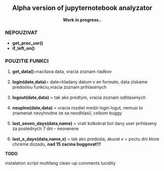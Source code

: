 <div align=center>

<h2>Alpha version of jupyternotebook analyzator</h2>
<p><b>Work in progress..</b></p>
</div>
<div align=left>
<p>
	<h3><b>NEPOUZIVAT</b></h3>
	<ul>
		<li>
			<b>get_proc_usr()</b>
		</li>
		<li>
			<b>if_left_on()</b>
		</li>
	</ul>
</p>



<p>
	<h3><b>POUZITIE FUNKCI</b></h3>
	<ol>
		<li>
			<b>get_data()</b>=nacitava data, vracia zoznam riadkov
		</li>
		<br>
		<li>
			<b>login(date,data)</b>= date=hladany datum v en formate, data ziskame predoslou funkciu,vracia zoznam prihlasenych
		</li>
		<br>
		<li>
			<b>logout(date,data)</b> = tak ako predtym, vracia zoznam odhlasenych
		</li>
		<br>
		<li>
			<b>neuplne(date,data)</b> = vracia rozdiel medzi login logut, nemusi to znamenat nevyhnutne ze sa neodhlasil, celkom buggy
		</li>
		<br>
		<li>
			<b>last_seven_days(data,name)</b> = vrati kolkokrat bol dany user prihlaseny za poslednych 7 dni - neoverene
		</li>
		<br>
		<li>
			<b>last_x_days(data,name,x)</b> = tak ako predosla, akurat x = poctu dni ktore chceme dozadu, <b>nad 15 zacina buggovat!!!</b>
		</li>
	</ol
</div>

<div>
<p><b>TODO</b></p>
<p>
	instalation script
	multilang
	clean-up
	comments
	lucidity
</p>

</div>

